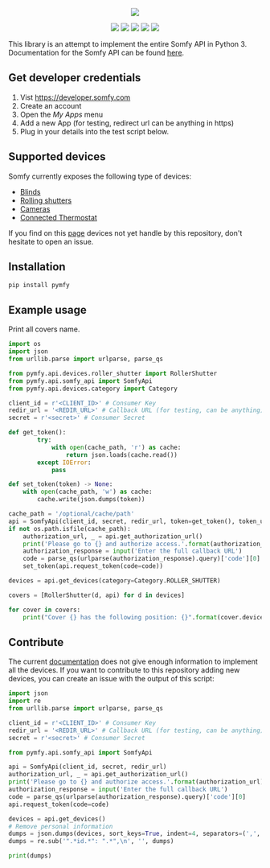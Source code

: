 <p align=center>
    <img src="https://developer.somfy.com/sites/default/files/img/SoOpen.png"/>
</p>
<p align=center>
    <a href="https://pypi.org/project/pymfy/"><img src="https://img.shields.io/pypi/v/pymfy.svg"/></a>
    <a href="https://github.com/tetienne/somfy-open-api/actions"><img src="https://github.com/tetienne/somfy-open-api/workflows/CI/badge.svg"/></a>
    <a href="https://codeclimate.com/github/tetienne/somfy-open-api/maintainability"><img src="https://api.codeclimate.com/v1/badges/efefe25b6c0dc796bc1c/maintainability" /></a>
    <a href="https://codeclimate.com/github/tetienne/somfy-open-api/test_coverage"><img src="https://api.codeclimate.com/v1/badges/efefe25b6c0dc796bc1c/test_coverage" /></a>
    <a href="https://github.com/psf/black"><img src="https://img.shields.io/badge/code%20style-black-000000.svg" /></a>
</p>

This library is an attempt to implement the entire Somfy API in Python 3.
Documentation for the Somfy API can be found [here](https://developer.somfy.com/somfy-open-api/apis).


## Get developer credentials

1. Vist https://developer.somfy.com
2. Create an account
3. Open the *My Apps* menu
4. Add a new App (for testing, redirect url can be anything in https)
4. Plug in your details into the test script below.

## Supported devices
Somfy currently exposes the following type of devices:
  - [Blinds](https://developer.somfy.com/products/blinds-interior-and-exterior)
  - [Rolling shutters](https://developer.somfy.com/products/rolling-shutters)
  - [Cameras](https://developer.somfy.com/products/cameras)
  - [Connected Thermostat](https://developer.somfy.com/products/connected-thermostat)

If you find on this [page](https://developer.somfy.com/products-services-informations) devices not yet handle by this
repository, don't hesitate to open an issue.

## Installation
```
pip install pymfy
```

## Example usage

Print all covers name.

```python
import os
import json
from urllib.parse import urlparse, parse_qs

from pymfy.api.devices.roller_shutter import RollerShutter
from pymfy.api.somfy_api import SomfyApi
from pymfy.api.devices.category import Category

client_id = r'<CLIENT_ID>' # Consumer Key
redir_url = '<REDIR_URL>' # Callback URL (for testing, can be anything)
secret = r'<secret>' # Consumer Secret

def get_token():
        try:
            with open(cache_path, 'r') as cache:
                return json.loads(cache.read())
        except IOError:
            pass

def set_token(token) -> None:
    with open(cache_path, 'w') as cache:
        cache.write(json.dumps(token))

cache_path = '/optional/cache/path'
api = SomfyApi(client_id, secret, redir_url, token=get_token(), token_updater=set_token)
if not os.path.isfile(cache_path):
    authorization_url, _ = api.get_authorization_url()
    print('Please go to {} and authorize access.'.format(authorization_url))
    authorization_response = input('Enter the full callback URL')
    code = parse_qs(urlparse(authorization_response).query)['code'][0]
    set_token(api.request_token(code=code))

devices = api.get_devices(category=Category.ROLLER_SHUTTER)

covers = [RollerShutter(d, api) for d in devices]

for cover in covers:
    print("Cover {} has the following position: {}".format(cover.device.name, cover.get_position()))

```

## Contribute
The current [documentation](https://developer.somfy.com/products-services-informations) does not give enough information to implement all the devices.
If you want to contribute to this repository adding new devices, you can create an issue with the output of this script:
```python
import json
import re
from urllib.parse import urlparse, parse_qs

client_id = r'<CLIENT_ID>' # Consumer Key
redir_url = '<REDIR_URL>' # Callback URL (for testing, can be anything)
secret = r'<secret>' # Consumer Secret

from pymfy.api.somfy_api import SomfyApi

api = SomfyApi(client_id, secret, redir_url)
authorization_url, _ = api.get_authorization_url()
print('Please go to {} and authorize access.'.format(authorization_url))
authorization_response = input('Enter the full callback URL')
code = parse_qs(urlparse(authorization_response).query)['code'][0]
api.request_token(code=code)

devices = api.get_devices()
# Remove personal information
dumps = json.dumps(devices, sort_keys=True, indent=4, separators=(',', ': '))
dumps = re.sub('".*id.*": ".*",\n', '', dumps)

print(dumps)
```
